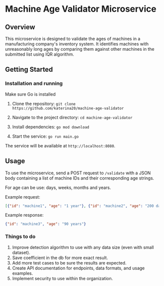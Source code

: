 # Machine Age Validator Microservice

## Overview

This microservice is designed to validate the ages of machines in a manufacturing company's inventory system. It identifies machines with unreasonably long ages by comparing them against other machines in the submitted list using IQR algorithm.

## Getting Started

### Installation and running
Make sure Go is installed

1. Clone the repository:
`git clone https://github.com/katerina20/machine-age-validator`

2. Navigate to the project directory:
`cd machine-age-validator`

3. Install dependencies:
`go mod download`

4. Start the service:
`go run main.go`

The service will be available at `http://localhost:8080`.

## Usage

To use the microservice, send a POST request to `/validate` with a JSON body containing a list of machine IDs and their corresponding age strings.

For age can be use: days, weeks, months and years.

Example request:

```json
[{"id": "machine1", "age": "1 year"}, {"id": "machine2", "age": "200 days"}, {"id": "machine3", "age": "90 years"}, {"id": "machine4", "age": "12 month"}, {"id": "machine5", "age": "300 days"}, {"id": "machine6", "age": "3 month"}]
```

Example response:

```json
{"id": "machine3", "age": "90 years"}
```

### Things to do
1. Improve detection algorithm to use with any data size (even with small dataset).
2. Save coefficient in the db for more exact result.
3. Add more test cases to be sure the results are expected.
4. Create API documentation for endpoints, data formats, and usage examples.
5. Implement security to use within the organization.
